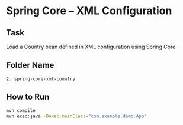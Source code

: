 # Spring Core – XML Configuration

## Task
Load a Country bean defined in XML configuration using Spring Core.

## Folder Name
`2. spring-core-xml-country`

## How to Run
```bash
mvn compile
mvn exec:java -Dexec.mainClass="com.example.demo.App"
